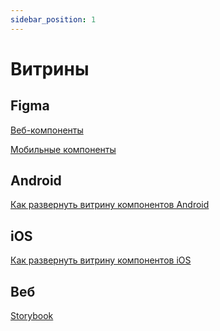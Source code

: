 ```yaml
---
sidebar_position: 1
---
```


# Витрины

## Figma

[Веб-компоненты](https://www.figma.com/design/jw2MVIw6NwxsSBo3gM5wUd/%E2%9C%85%F0%9F%90%B3%F0%9F%A7%A1%F0%9F%92%99UI-KIT-%E2%80%93-WEB?node-id=30083-169708&t=pNtfE114PWwjH1dI-1)

[Мобильные компоненты](https://www.figma.com/design/CRcxug3XwiYzEFdVUHDTuv/%E2%9C%85%F0%9F%90%B3UI-kit--%E2%80%93-%F0%9F%8D%8EiOS-%F0%9F%A4%96Android?node-id=147528-217117&t=Uijmy0tD4gLqbogO-1)

## Android

[Как развернуть витрину компонентов Android](/resources/showcases/android)

## iOS

[Как развернуть витрину компонентов iOS](/resources/showcases/ios)

## Веб

<a href="/storybook/" target="_blank" rel="noopener noreferrer">Storybook</a>